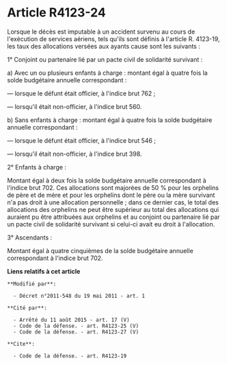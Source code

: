 # Article R4123-24

Lorsque le décès est imputable à un accident survenu au cours de l'exécution de services aériens, tels qu'ils sont définis à
l'article R. 4123-19, les taux des allocations versées aux ayants cause sont les suivants : 

1° Conjoint ou partenaire lié par un pacte civil de solidarité survivant : 

a) Avec un ou plusieurs enfants à charge : montant égal à quatre fois la solde budgétaire annuelle correspondant : 

― lorsque le défunt était officier, à l'indice brut 762 ; 

― lorsqu'il était non-officier, à l'indice brut 560. 

b) Sans enfants à charge : montant égal à quatre fois la solde budgétaire annuelle correspondant : 

― lorsque le défunt était officier, à l'indice brut 546 ; 

― lorsqu'il était non-officier, à l'indice brut 398.

2° Enfants à charge : 

Montant égal à deux fois la solde budgétaire annuelle correspondant à l'indice brut 702. Ces allocations sont majorées de 50
% pour les orphelins de père et de mère et pour les orphelins dont le père ou la mère survivant n'a pas droit à une
allocation personnelle ; dans ce dernier cas, le total des allocations des orphelins ne peut être supérieur au total des
allocations qui auraient pu être attribuées aux orphelins et au conjoint ou partenaire lié par un pacte civil de solidarité
survivant si celui-ci avait eu droit à l'allocation. 

3° Ascendants : 

Montant égal à quatre cinquièmes de la solde budgétaire annuelle correspondant à l'indice brut 702.

**Liens relatifs à cet article**

	**Modifié par**:

	  - Décret n°2011-548 du 19 mai 2011 - art. 1

	**Cité par**:

	  - Arrêté du 11 août 2015 - art. 17 (V)
	  - Code de la défense. - art. R4123-25 (V)
	  - Code de la défense. - art. R4123-27 (V)

	**Cite**:

	  - Code de la défense. - art. R4123-19
